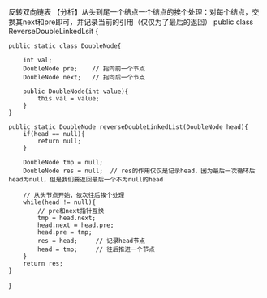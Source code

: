 反转双向链表
【分析】从头到尾一个结点一个结点的挨个处理：对每个结点，交换其next和pre即可，并记录当前的引用（仅仅为了最后的返回）
public class ReverseDoubleLinkedLsit {
 
    public static class DoubleNode{
 
        int val;
        DoubleNode pre;    // 指向前一个节点
        DoubleNode next;   // 指向后一个节点
 
        public DoubleNode(int value){
            this.val = value;
        }
    }
 
    public static DoubleNode reverseDoubleLinkedList(DoubleNode head){
        if(head == null){
            return null;
        }
 
        DoubleNode tmp = null;
        DoubleNode res = null;  // res的作用仅仅是记录head，因为最后一次循环后head为null，但是我们要返回最后一个不为null的head
 
        // 从头节点开始，依次往后挨个处理
        while(head != null){
            // pre和next指针互换
            tmp = head.next;
            head.next = head.pre;
            head.pre = tmp;
            res = head;     // 记录head节点
            head = tmp;     // 往后推进一个节点
        }
        return res;
    }
}
